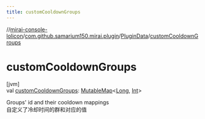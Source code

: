 ```yaml
---
title: customCooldownGroups
---
```

//[mirai-console-lolicon](../../../index.html)/[com.github.samarium150.mirai.plugin](../index.html)/[PluginData](index.html)/[customCooldownGroups](custom-cooldown-groups.html)



# customCooldownGroups



[jvm]\
val [customCooldownGroups](custom-cooldown-groups.html): [MutableMap](https://kotlinlang.org/api/latest/jvm/stdlib/kotlin.collections/-mutable-map/index.html)<[Long](https://kotlinlang.org/api/latest/jvm/stdlib/kotlin/-long/index.html), [Int](https://kotlinlang.org/api/latest/jvm/stdlib/kotlin/-int/index.html)>



Groups' id and their cooldown mappings <br> 自定义了冷却时间的群和对应的值




